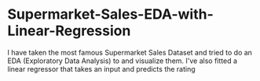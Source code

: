 # Supermarket-Sales-EDA-with-Linear-Regression
I have taken the most famous Supermarket Sales Dataset and tried to do an EDA (Exploratory Data Analysis) to and visualize them. I've also fitted a linear regressor that takes an input and predicts the rating
